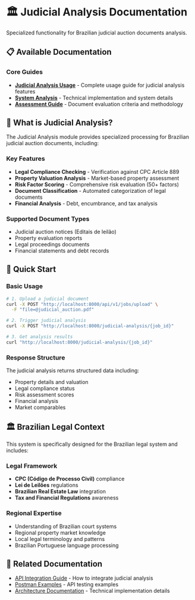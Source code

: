 # 🏛️ Judicial Analysis Documentation

Specialized functionality for Brazilian judicial auction documents analysis.

## 📋 Available Documentation

### Core Guides
- **[Judicial Analysis Usage](JUDICIAL_ANALYSIS_USAGE.md)** - Complete usage guide for judicial analysis features
- **[System Analysis](SYSTEM_ANALYSIS_JUDICIAL_AUCTIONS.md)** - Technical implementation and system details
- **[Assessment Guide](judicial_auction_assessment.md)** - Document evaluation criteria and methodology

## 🎯 What is Judicial Analysis?

The Judicial Analysis module provides specialized processing for Brazilian judicial auction documents, including:

### Key Features
- **Legal Compliance Checking** - Verification against CPC Article 889
- **Property Valuation Analysis** - Market-based property assessment
- **Risk Factor Scoring** - Comprehensive risk evaluation (50+ factors)
- **Document Classification** - Automated categorization of legal documents
- **Financial Analysis** - Debt, encumbrance, and tax analysis

### Supported Document Types
- Judicial auction notices (Editais de leilão)
- Property evaluation reports
- Legal proceedings documents
- Financial statements and debt records

## 🚀 Quick Start

### Basic Usage
```bash
# 1. Upload a judicial document
curl -X POST "http://localhost:8000/api/v1/jobs/upload" \
  -F "file=@judicial_auction.pdf"

# 2. Trigger judicial analysis
curl -X POST "http://localhost:8000/judicial-analysis/{job_id}"

# 3. Get analysis results
curl "http://localhost:8000/judicial-analysis/{job_id}"
```

### Response Structure
The judicial analysis returns structured data including:
- Property details and valuation
- Legal compliance status
- Risk assessment scores
- Financial analysis
- Market comparables

## 🏛️ Brazilian Legal Context

This system is specifically designed for the Brazilian legal system and includes:

### Legal Framework
- **CPC (Código de Processo Civil)** compliance
- **Lei de Leilões** regulations
- **Brazilian Real Estate Law** integration
- **Tax and Financial Regulations** awareness

### Regional Expertise
- Understanding of Brazilian court systems
- Regional property market knowledge
- Local legal terminology and patterns
- Brazilian Portuguese language processing

## 📖 Related Documentation
- [API Integration Guide](../integration/API_INTEGRATION_GUIDE.md) - How to integrate judicial analysis
- [Postman Examples](../postman/POSTMAN_JUDICIAL_EXAMPLE.md) - API testing examples
- [Architecture Documentation](../architecture/) - Technical implementation details